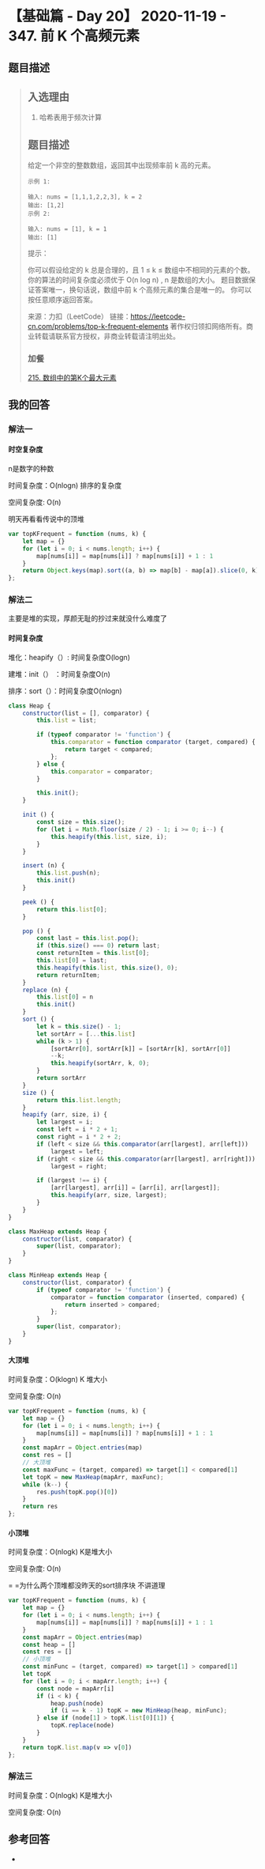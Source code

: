 # 【基础篇 - Day 20】 2020-11-19 - 347. 前 K 个高频元素

## 题目描述

> ## 入选理由
>
> 1. 哈希表用于频次计算
>
> ## 题目描述
>
> 给定一个非空的整数数组，返回其中出现频率前 k 高的元素。
>
> ```
> 示例 1:
> 
> 输入: nums = [1,1,1,2,2,3], k = 2
> 输出: [1,2]
> 示例 2:
> 
> 输入: nums = [1], k = 1
> 输出: [1]
> ```
>
> 提示：
>
> 你可以假设给定的 k 总是合理的，且 1 ≤ k ≤ 数组中不相同的元素的个数。
> 你的算法的时间复杂度必须优于 O(n log n) , n 是数组的大小。
> 题目数据保证答案唯一，换句话说，数组中前 k 个高频元素的集合是唯一的。
> 你可以按任意顺序返回答案。
>
> 来源：力扣（LeetCode）
> 链接：https://leetcode-cn.com/problems/top-k-frequent-elements
> 著作权归领扣网络所有。商业转载请联系官方授权，非商业转载请注明出处。
>
> ### 加餐
>
> [215. 数组中的第K个最大元素](https://leetcode-cn.com/problems/kth-largest-element-in-an-array/)

## 我的回答

### 解法一

#### 时空复杂度

n是数字的种数

时间复杂度：O(nlogn) 排序的复杂度 

空间复杂度:   O(n) 

明天再看看传说中的顶堆

```js
var topKFrequent = function (nums, k) {
    let map = {}
    for (let i = 0; i < nums.length; i++) {
        map[nums[i]] = map[nums[i]] ? map[nums[i]] + 1 : 1
    }
    return Object.keys(map).sort((a, b) => map[b] - map[a]).slice(0, k)
};
```

### 解法二

主要是堆的实现，厚颜无耻的抄过来就没什么难度了

#### 时间复杂度

堆化：heapify（）: 时间复杂度O(logn)

建堆：init（） ：时间复杂度O(n)

排序：sort（）：时间复杂度O(nlogn)

```js
class Heap {
    constructor(list = [], comparator) {
        this.list = list;

        if (typeof comparator != 'function') {
            this.comparator = function comparator (target, compared) {
                return target < compared;
            };
        } else {
            this.comparator = comparator;
        }

        this.init();
    }

    init () {
        const size = this.size();
        for (let i = Math.floor(size / 2) - 1; i >= 0; i--) {
            this.heapify(this.list, size, i);
        }
    }

    insert (n) {
        this.list.push(n);
        this.init()
    }

    peek () {
        return this.list[0];
    }

    pop () {
        const last = this.list.pop();
        if (this.size() === 0) return last;
        const returnItem = this.list[0];
        this.list[0] = last;
        this.heapify(this.list, this.size(), 0);
        return returnItem;
    }
    replace (n) {
        this.list[0] = n
        this.init()
    }
    sort () {
        let k = this.size() - 1;
        let sortArr = [...this.list]
        while (k > 1) {
            [sortArr[0], sortArr[k]] = [sortArr[k], sortArr[0]]
            --k;
            this.heapify(sortArr, k, 0);
        }
        return sortArr
    }
    size () {
        return this.list.length;
    }
    heapify (arr, size, i) {
        let largest = i;
        const left = i * 2 + 1;
        const right = i * 2 + 2;
        if (left < size && this.comparator(arr[largest], arr[left]))
            largest = left;
        if (right < size && this.comparator(arr[largest], arr[right]))
            largest = right;

        if (largest !== i) {
            [arr[largest], arr[i]] = [arr[i], arr[largest]];
            this.heapify(arr, size, largest);
        }
    }
}

class MaxHeap extends Heap {
    constructor(list, comparator) {
        super(list, comparator);
    }
}

class MinHeap extends Heap {
    constructor(list, comparator) {
        if (typeof comparator != 'function') {
            comparator = function comparator (inserted, compared) {
                return inserted > compared;
            };
        }
        super(list, comparator);
    }
}
```

#### 大顶堆

时间复杂度：O(klogn) K 堆大小

空间复杂度:   O(n) 

```js
var topKFrequent = function (nums, k) {
    let map = {}
    for (let i = 0; i < nums.length; i++) {
        map[nums[i]] = map[nums[i]] ? map[nums[i]] + 1 : 1
    }
    const mapArr = Object.entries(map)
    const res = []
    // 大顶堆
    const maxFunc = (target, compared) => target[1] < compared[1]
    let topK = new MaxHeap(mapArr, maxFunc);
    while (k--) {
        res.push(topK.pop()[0])
    }
    return res
};
```

#### 小顶堆

时间复杂度：O(nlogk) K是堆大小

空间复杂度:   O(n) 

= =为什么两个顶堆都没昨天的sort排序块 不讲道理

```js
var topKFrequent = function (nums, k) {
    let map = {}
    for (let i = 0; i < nums.length; i++) {
        map[nums[i]] = map[nums[i]] ? map[nums[i]] + 1 : 1
    }
    const mapArr = Object.entries(map)
    const heap = []
    const res = []
    // 小顶堆
    const minFunc = (target, compared) => target[1] > compared[1]
    let topK
    for (let i = 0; i < mapArr.length; i++) {
        const node = mapArr[i]
        if (i < k) {
            heap.push(node)
            if (i == k - 1) topK = new MinHeap(heap, minFunc);
        } else if (node[1] > topK.list[0][1]) {
            topK.replace(node)
        }
    }
    return topK.list.map(v => v[0])
};
```

### 解法三

时间复杂度：O(nlogk) K是堆大小

空间复杂度:   O(n) 

## 参考回答

- 

